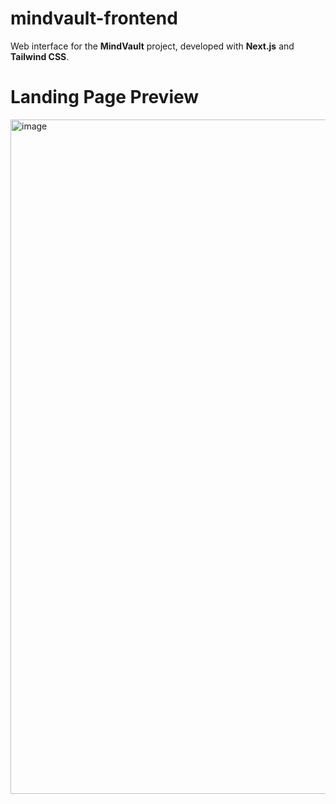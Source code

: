 # mindvault-frontend

Web interface for the **MindVault** project, developed with **Next.js** and **Tailwind CSS**.

# Landing Page Preview
<img width="505" height="1079" alt="image" src="https://github.com/user-attachments/assets/a8f46854-6a8d-49e3-aa72-2473cb838d40" />
